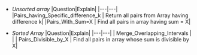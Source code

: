 - *Unsorted array*
|Question|Explain|
|---|---|
|Pairs_having_Specific_difference_k | Return all pairs from Array having difference k|
|Pairs_With_Sum=X | Find all pairs in array having sum = X|

- *Sorted Array*
|Question|Explain|
|---|---|
| Merge_Overlapping_Intervals | |
| Pairs_Divisible_by_X | Find all pairs in array whose sum is divisible by X|
